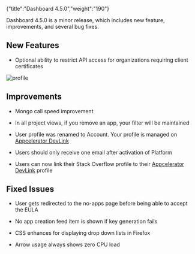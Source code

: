 {"title":"Dashboard 4.5.0","weight":"190"}

Dashboard 4.5.0 is a minor release, which includes new feature, improvements, and several bug fixes.

## New Features

* Optional ability to restrict API access for organizations requiring client certificates


![profile](/Images/appc/download/attachments/46241748/profile.png)

## Improvements

* Mongo call speed improvement

* In all project views, if you remove an app, your filter will be maintained

* User profile was renamed to Account. Your profile is managed on [Appcelerator DevLink](https://devlink.appcelerator.com/)

* Users should only receive one email after activation of Platform

* Users can now link their Stack Overflow profile to their [Appcelerator DevLink](https://devlink.appcelerator.com/) profile


## Fixed Issues

* User gets redirected to the no-apps page before being able to accept the EULA

* No app creation feed item is shown if key generation fails

* CSS enhances for displaying drop down lists in Firefox

* Arrow usage always shows zero CPU load
